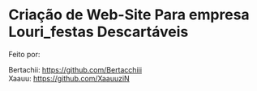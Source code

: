 <h1>Criação de Web-Site Para empresa Louri_festas Descartáveis</h1>

<p>Feito por:

Bertachii: https://github.com/Bertacchiii<br>
Xaauu: https://github.com/XaauuziN
</p>
